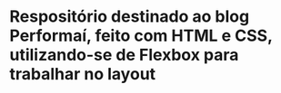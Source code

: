 # Respositório destinado ao blog Performaí, feito com HTML e CSS, utilizando-se de Flexbox para trabalhar no layout
